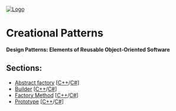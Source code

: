 [![Logo](https://raw.githubusercontent.com/ogycode/DesignPatterns/master/merch/logo.jpg)](https://github.com/ogycode/DesignPatterns)

# Creational Patterns
**Design Patterns: Elements of Reusable Object-Oriented Software**

## Sections:
  - [Abstract factory](https://github.com/ogycode/DesignPatterns/blob/master/src/CreationalPatterns/AbstractFactory) [[C++](https://github.com/ogycode/DesignPatterns/blob/master/src/CreationalPatterns/AbstractFactory/AbstractFactoryCPP/AbstractFactoryCPP/AbstractFactoryCPP.cpp)/[C#](https://github.com/ogycode/DesignPatterns/blob/master/src/CreationalPatterns/AbstractFactory/AbstractFactoryCSharp/AbstractFactoryCSharp/Program.cs)]
  - [Builder](https://github.com/ogycode/DesignPatterns/blob/master/src/CreationalPatterns/Builder) [[C++](https://github.com/ogycode/DesignPatterns/blob/master/src/CreationalPatterns/Builder/BuilderCPP/BuilderCPP/BuilderCPP.cpp)/[C#](https://github.com/ogycode/DesignPatterns/blob/master/src/CreationalPatterns/Builder/BuilderCSharp/BuilderCSharp/Program.cs)]
  - [Factory Method](https://github.com/ogycode/DesignPatterns/blob/master/src/CreationalPatterns/FactoryMethod) [[C++](https://github.com/ogycode/DesignPatterns/blob/master/src/CreationalPatterns/FactoryMethod/FactoryMethodCPP/FactoryMethodCPP/FactoryMethodCPP.cpp)/[C#](https://github.com/ogycode/DesignPatterns/blob/master/src/CreationalPatterns/FactoryMethod/FactoryMethodCSharp/FactoryMethodCSharp/Program.cs)]
  - [Prototype](https://github.com/ogycode/DesignPatterns/blob/master/src/CreationalPatterns/Prototype) [[C++](https://github.com/ogycode/DesignPatterns/blob/master/src/CreationalPatterns/FactoryMethod/FactoryMethodCPP/FactoryMethodCPP/FactoryMethodCPP.cpp)/[C#](https://github.com/ogycode/DesignPatterns/blob/master/src/CreationalPatterns/FactoryMethod/FactoryMethodCSharp/FactoryMethodCSharp/Program.cs)]
